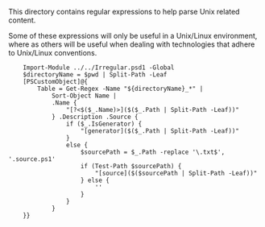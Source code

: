 This directory contains regular expressions to help parse Unix related content.

Some of these expressions will only be useful in a Unix/Linux environment, where as others will be useful when dealing with technologies that adhere to Unix/Linux conventions.

~~~PipeScript{
    Import-Module ../../Irregular.psd1 -Global
    $directoryName = $pwd | Split-Path -Leaf     
    [PSCustomObject]@{
        Table = Get-Regex -Name "${directoryName}_*" |
            Sort-Object Name |
            .Name {
                "[?<$($_.Name)>]($($_.Path | Split-Path -Leaf))"
            } .Description .Source {
                if ($_.IsGenerator) { 
                    "[generator]($($_.Path | Split-Path -Leaf))"
                }
                else {
                    $sourcePath = $_.Path -replace '\.txt$', '.source.ps1'
                    if (Test-Path $sourcePath) {                        
                        "[source]($($sourcePath | Split-Path -Leaf))"
                    } else {
                        ''
                    }
                }
            }            
    }}
~~~